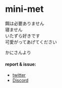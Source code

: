 # mini-met
餌は必要ありません  
寝ません  
いたずら好きです  
可愛がってあげてください  


かにさんより

#### report & issue:
- [twitter](https://twitter.com/Crab55e/)
- [Discord](https://discord.gg/nfPnFzyqs7)
